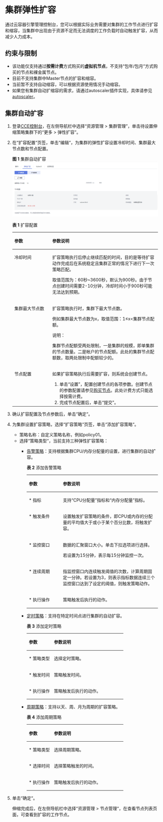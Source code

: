 # 集群弹性扩容<a name="cce_01_0157"></a>

通过云容器引擎管理控制台，您可以根据实际业务需要对集群的工作节点进行扩容和缩容，当集群中出现由于资源不足而无法调度的工作负载时自动触发扩容，从而减少人力成本。

## 约束与限制<a name="section20483173513555"></a>

-   该功能仅支持通过**按需计费**方式购买的**虚拟机节点**，不支持“包年/包月“方式购买的节点和裸金属节点。
-   目前不支持集群中Master节点的扩容和缩容。
-   当前暂不支持自动缩容，可以根据资源使用情况手动缩容。
-   如果您有集群自动扩缩容的需求，请通过autoscaler插件实现，具体请参见[autoscaler](autoscaler.md)。

## 集群自动扩容<a name="section203712516160"></a>

1.  登录[CCE控制台](https://console.huaweicloud.com/cce2.0/?utm_source=helpcenter)，在左侧导航栏中选择“资源管理 \> 集群管理”，单击待设置伸缩策略集群下的“更多 \> 弹性扩容”。
2.  在“扩容配置“页签，单击“编辑“，为集群的弹性扩容设置冷却时间、集群最大节点数和节点配置。

    **图 1**  集群自动扩容<a name="fig59311091424"></a>  
    ![](figures/集群自动扩容.png "集群自动扩容")

    **表 1**  扩容配置

    <a name="table6133357316271"></a>
    <table><thead align="left"><tr id="row6495428016271"><th class="cellrowborder" valign="top" width="26%" id="mcps1.2.3.1.1"><p id="p3992130816271"><a name="p3992130816271"></a><a name="p3992130816271"></a>参数</p>
    </th>
    <th class="cellrowborder" valign="top" width="74%" id="mcps1.2.3.1.2"><p id="p1240055416271"><a name="p1240055416271"></a><a name="p1240055416271"></a>参数说明</p>
    </th>
    </tr>
    </thead>
    <tbody><tr id="row264735262215"><td class="cellrowborder" valign="top" width="26%" headers="mcps1.2.3.1.1 "><p id="p9762105862216"><a name="p9762105862216"></a><a name="p9762105862216"></a><span class="keyword" id="keyword376214583221"><a name="keyword376214583221"></a><a name="keyword376214583221"></a>冷却时间</span></p>
    </td>
    <td class="cellrowborder" valign="top" width="74%" headers="mcps1.2.3.1.2 "><p id="p1776217589220"><a name="p1776217589220"></a><a name="p1776217589220"></a>扩容策略执行后停止继续匹配的时间，目的是等待扩容动作完成后在系统稳定且集群正常的情况下进行下一次策略匹配。</p>
    <p id="p157621158192219"><a name="p157621158192219"></a><a name="p157621158192219"></a>取值范围为：60秒~3600秒，默认为900秒。由于节点创建时间需要2-10分钟，冷却时间小于900秒可能无法达到预期。</p>
    </td>
    </tr>
    <tr id="row559783816271"><td class="cellrowborder" valign="top" width="26%" headers="mcps1.2.3.1.1 "><p id="p5077174216271"><a name="p5077174216271"></a><a name="p5077174216271"></a><span class="keyword" id="keyword1281013294915"><a name="keyword1281013294915"></a><a name="keyword1281013294915"></a>集群最大节点数</span></p>
    </td>
    <td class="cellrowborder" valign="top" width="74%" headers="mcps1.2.3.1.2 "><p id="p12732340142311"><a name="p12732340142311"></a><a name="p12732340142311"></a>扩容策略执行时，集群下最大节点数。</p>
    <p id="p2079863914242"><a name="p2079863914242"></a><a name="p2079863914242"></a>例如集群最大节点数为x，取值范围：1≤x&lt;集群节点配额。</p>
    <div class="note" id="note93741436192516"><a name="note93741436192516"></a><a name="note93741436192516"></a><span class="notetitle"> 说明： </span><div class="notebody"><p id="p183751136192514"><a name="p183751136192514"></a><a name="p183751136192514"></a>集群节点配额受两处限制，一是集群的规模，即单集群的节点数量。二是帐户的节点配额。此处的集群节点配额数，取两处限制中配额较少的。</p>
    </div></div>
    </td>
    </tr>
    <tr id="row3382856916271"><td class="cellrowborder" valign="top" width="26%" headers="mcps1.2.3.1.1 "><p id="p5575960016271"><a name="p5575960016271"></a><a name="p5575960016271"></a>节点配置</p>
    </td>
    <td class="cellrowborder" valign="top" width="74%" headers="mcps1.2.3.1.2 "><p id="p36381708171221"><a name="p36381708171221"></a><a name="p36381708171221"></a>如果扩容策略执行后需要扩容，则系统会创建节点。</p>
    <a name="ol62317823171235"></a><a name="ol62317823171235"></a><ol id="ol62317823171235"><li>单击<span class="uicontrol" id="uicontrol37223553171235"><a name="uicontrol37223553171235"></a><a name="uicontrol37223553171235"></a>“设置”</span>，配置创建节点的各项参数。创建节点的参数配置请参见<a href="购买节点.md#li082810235392">购买节点</a>。此处计费方式只能选择按需计费。</li><li>完成节点配置后，单击<span class="uicontrol" id="uicontrol11459151914312"><a name="uicontrol11459151914312"></a><a name="uicontrol11459151914312"></a>“提交”</span>。</li></ol>
    </td>
    </tr>
    </tbody>
    </table>

3.  确认扩容配置及节点参数后，单击“确定“。
4.  为集群设置扩容策略，选择“扩容策略“页签，单击“添加扩容策略“。
    -   策略名称：自定义策略名称，例如policy01。
    -   选择“策略类型“，当前支持三种弹性扩容策略：
        -   [告警策略](#table23209107191540)：支持根据集群CPU/内存分配量的设置，进行集群的自动扩容。

            **表 2**  添加告警策略

            <a name="table23209107191540"></a>
            <table><thead align="left"><tr id="row64542335191540"><th class="cellrowborder" valign="top" width="26%" id="mcps1.2.3.1.1"><p id="p60546633191540"><a name="p60546633191540"></a><a name="p60546633191540"></a>参数</p>
            </th>
            <th class="cellrowborder" valign="top" width="74%" id="mcps1.2.3.1.2"><p id="p5330260191540"><a name="p5330260191540"></a><a name="p5330260191540"></a>参数说明</p>
            </th>
            </tr>
            </thead>
            <tbody><tr id="row29097928191540"><td class="cellrowborder" valign="top" width="26%" headers="mcps1.2.3.1.1 "><p id="p8121931191540"><a name="p8121931191540"></a><a name="p8121931191540"></a>* 指标</p>
            </td>
            <td class="cellrowborder" valign="top" width="74%" headers="mcps1.2.3.1.2 "><p id="p53896712191540"><a name="p53896712191540"></a><a name="p53896712191540"></a>支持<span class="parmvalue" id="parmvalue15308363191540"><a name="parmvalue15308363191540"></a><a name="parmvalue15308363191540"></a>“CPU分配量”</span>指标和<span class="parmvalue" id="parmvalue3557541191540"><a name="parmvalue3557541191540"></a><a name="parmvalue3557541191540"></a>“内存分配量”</span>指标。</p>
            </td>
            </tr>
            <tr id="row32017871191540"><td class="cellrowborder" valign="top" width="26%" headers="mcps1.2.3.1.1 "><p id="p43310752191540"><a name="p43310752191540"></a><a name="p43310752191540"></a>* 触发条件</p>
            </td>
            <td class="cellrowborder" valign="top" width="74%" headers="mcps1.2.3.1.2 "><p id="p18509989191540"><a name="p18509989191540"></a><a name="p18509989191540"></a>设置触发扩容策略的条件，即CPU或内存的分配量的平均值大于或小于某个百分比数，将触发扩容。</p>
            </td>
            </tr>
            <tr id="row32372174191540"><td class="cellrowborder" valign="top" width="26%" headers="mcps1.2.3.1.1 "><p id="p4900477191540"><a name="p4900477191540"></a><a name="p4900477191540"></a>* 监控窗口</p>
            </td>
            <td class="cellrowborder" valign="top" width="74%" headers="mcps1.2.3.1.2 "><p id="p61394389191540"><a name="p61394389191540"></a><a name="p61394389191540"></a>数据的汇聚窗口大小。单击下拉选项进行选择。</p>
            <p id="p15678591191540"><a name="p15678591191540"></a><a name="p15678591191540"></a>若设置为15分钟，表示每15分钟监控一次。</p>
            </td>
            </tr>
            <tr id="row6889597191540"><td class="cellrowborder" valign="top" width="26%" headers="mcps1.2.3.1.1 "><p id="p21186461191540"><a name="p21186461191540"></a><a name="p21186461191540"></a>* 连续周期</p>
            </td>
            <td class="cellrowborder" valign="top" width="74%" headers="mcps1.2.3.1.2 "><p id="p38381790191540"><a name="p38381790191540"></a><a name="p38381790191540"></a>指监控窗口内连续触发阈值的次数，计算周期固定一分钟。若设置为3，则表示指标数据连续三个监控窗口达到了设定的阈值，则触发策略动作。</p>
            </td>
            </tr>
            <tr id="row9891794191540"><td class="cellrowborder" valign="top" width="26%" headers="mcps1.2.3.1.1 "><p id="p63037863191540"><a name="p63037863191540"></a><a name="p63037863191540"></a>* 执行操作</p>
            </td>
            <td class="cellrowborder" valign="top" width="74%" headers="mcps1.2.3.1.2 "><p id="p5793264191540"><a name="p5793264191540"></a><a name="p5793264191540"></a>策略触发后执行的动作。</p>
            </td>
            </tr>
            </tbody>
            </table>

        -   [定时策略](#table62540231191540)：支持在特定时间点进行集群的自动扩容。

            **表 3**  添加定时策略

            <a name="table62540231191540"></a>
            <table><thead align="left"><tr id="row39885138191540"><th class="cellrowborder" valign="top" width="26%" id="mcps1.2.3.1.1"><p id="p9470775191540"><a name="p9470775191540"></a><a name="p9470775191540"></a>参数</p>
            </th>
            <th class="cellrowborder" valign="top" width="74%" id="mcps1.2.3.1.2"><p id="p28935333191540"><a name="p28935333191540"></a><a name="p28935333191540"></a>参数说明</p>
            </th>
            </tr>
            </thead>
            <tbody><tr id="row3287219191540"><td class="cellrowborder" valign="top" width="26%" headers="mcps1.2.3.1.1 "><p id="p64938190191540"><a name="p64938190191540"></a><a name="p64938190191540"></a>* 策略类型</p>
            </td>
            <td class="cellrowborder" valign="top" width="74%" headers="mcps1.2.3.1.2 "><p id="p25502013191540"><a name="p25502013191540"></a><a name="p25502013191540"></a>选择定时策略。</p>
            </td>
            </tr>
            <tr id="row28191528191540"><td class="cellrowborder" valign="top" width="26%" headers="mcps1.2.3.1.1 "><p id="p1812401191540"><a name="p1812401191540"></a><a name="p1812401191540"></a>* 触发时间</p>
            </td>
            <td class="cellrowborder" valign="top" width="74%" headers="mcps1.2.3.1.2 "><p id="p12586754191540"><a name="p12586754191540"></a><a name="p12586754191540"></a>策略触发时间。</p>
            </td>
            </tr>
            <tr id="row46171925191540"><td class="cellrowborder" valign="top" width="26%" headers="mcps1.2.3.1.1 "><p id="p48938470191540"><a name="p48938470191540"></a><a name="p48938470191540"></a>* 执行操作</p>
            </td>
            <td class="cellrowborder" valign="top" width="74%" headers="mcps1.2.3.1.2 "><p id="p4593172191540"><a name="p4593172191540"></a><a name="p4593172191540"></a>策略触发后执行的动作。</p>
            </td>
            </tr>
            </tbody>
            </table>

        -   [周期策略](#table60088509191540)：支持以天、周、月为周期的扩容策略。

            **表 4**  添加周期策略

            <a name="table60088509191540"></a>
            <table><thead align="left"><tr id="row12838474191540"><th class="cellrowborder" valign="top" width="26%" id="mcps1.2.3.1.1"><p id="p33283455191540"><a name="p33283455191540"></a><a name="p33283455191540"></a>参数</p>
            </th>
            <th class="cellrowborder" valign="top" width="74%" id="mcps1.2.3.1.2"><p id="p11605349191540"><a name="p11605349191540"></a><a name="p11605349191540"></a>参数说明</p>
            </th>
            </tr>
            </thead>
            <tbody><tr id="row4159900191540"><td class="cellrowborder" valign="top" width="26%" headers="mcps1.2.3.1.1 "><p id="p1407635191540"><a name="p1407635191540"></a><a name="p1407635191540"></a>* 策略类型</p>
            </td>
            <td class="cellrowborder" valign="top" width="74%" headers="mcps1.2.3.1.2 "><p id="p46909639191540"><a name="p46909639191540"></a><a name="p46909639191540"></a>选择周期策略。</p>
            </td>
            </tr>
            <tr id="row19533571191540"><td class="cellrowborder" valign="top" width="26%" headers="mcps1.2.3.1.1 "><p id="p38715420191540"><a name="p38715420191540"></a><a name="p38715420191540"></a>* 选择时间</p>
            </td>
            <td class="cellrowborder" valign="top" width="74%" headers="mcps1.2.3.1.2 "><p id="p48941350191540"><a name="p48941350191540"></a><a name="p48941350191540"></a>选择策略触发的时间。</p>
            </td>
            </tr>
            <tr id="row37818973191540"><td class="cellrowborder" valign="top" width="26%" headers="mcps1.2.3.1.1 "><p id="p43437971191540"><a name="p43437971191540"></a><a name="p43437971191540"></a>* 执行操作</p>
            </td>
            <td class="cellrowborder" valign="top" width="74%" headers="mcps1.2.3.1.2 "><p id="p28814733191540"><a name="p28814733191540"></a><a name="p28814733191540"></a>策略触发后执行的动作。</p>
            </td>
            </tr>
            </tbody>
            </table>


5.  单击“确定“。

    伸缩完成后，在左侧导航栏中选择“资源管理 \> 节点管理“，在查看节点列表页面，可查看到扩容的工作节点。


